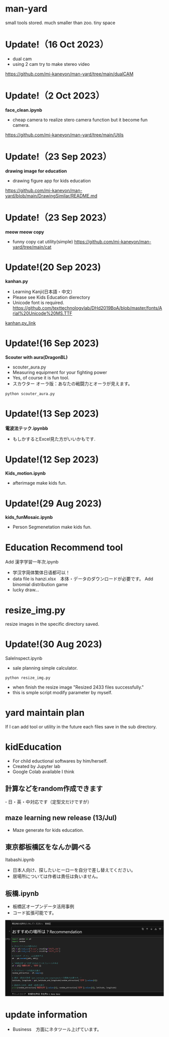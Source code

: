 # man-yard
small tools stored. much smaller than zoo. tiny space

# Update!（16 Oct 2023）
- dual cam
- using 2 cam try to make stereo video

https://github.com/mi-kaneyon/man-yard/tree/main/dualCAM

# Update!（2 Oct 2023）
**face_clean.ipynb**
- cheap camera to realize stero camera function but it become fun camera.

https://github.com/mi-kaneyon/man-yard/tree/main/Utils

# Update!（23 Sep 2023）
**drawing image for education**
- drawing figure app for kids education

https://github.com/mi-kaneyon/man-yard/blob/main/DrawingSimilar/README.md

# Update!（23 Sep 2023）
**meow meow copy**
- funny copy cat utility(simple)
https://github.com/mi-kaneyon/man-yard/tree/main/cat

# Update!(20 Sep 2023)
**kanhan.py**
- Learning Kanji(日本語・中文）
- Please see Kids Education dierectory
- Unicode font is required. 
https://github.com/texttechnologylab/DHd2019BoA/blob/master/fonts/Arial%20Unicode%20MS.TTF

<a href="kidEducation/README.md">kanhan.py_link</a>
# Update!(16 Sep 2023)
**Scouter with aura(DragonBL)**
- scouter_aura.py
- Measuring equipment for your fighting power
- Yes, of course it is fun tool.
- スカウター オーラ版：あなたの戦闘力とオーラが見えます。 

```
python scouter_aura.py
```

# Update!(13 Sep 2023)
**電波法テック.ipynbb**
- もしかするとExcel見た方がいいかもです.

# Update!(12 Sep 2023)
**Kids_motion.ipynb**
- afterimage make kids fun.


# Update!(29 Aug 2023)
**kids_funMosaic.ipynb**
- Person Segmenetation make kids fun.

# Education Recommend tool
Add 漢字学習一年次.ipynb
- 学汉字简体繁体日语都可以！
- data file is hanzi.xlsx　本体・データのダウンロードが必要です。
Add binomial distribution game
- lucky draw...


# resize_img.py
resize images in the specific directory saved.

# Update!(30 Aug 2023)
SaleInspect.ipynb
- sale planning simple calculator.
```
python resize_img.py 
```
- when finish the resize image "Resized 2433 files successfully."
- this is smple script modify parameter by myself.

# yard maintain plan
If I can add tool or utility in the future each files save in the sub directory.

# kidEducation
- For child eductional softwares by him/herself.
- Created by Jupyter lab
- Google Colab available I think
## 計算などをrandom作成できます
‐ 日・英・中対応です（定型文だけですが）

## maze learning new release (13/Jul)
- Maze generate for kids education.

## 東京都板橋区をなんか調べる
Itabashi.ipynb

- 日本人向け、探したいヒーローを自分で差し替えてください。
- 居場所については作者は責任は負いません。

## 板橋.ipynb
- 板橋区オープンデータ活用事例
- コード拡張可能です。

![テスト結果](https://github.com/mi-kaneyon/man-yard/blob/main/geography/itabashi.png)

# update information
- Business　方面にネタツール上げています。
